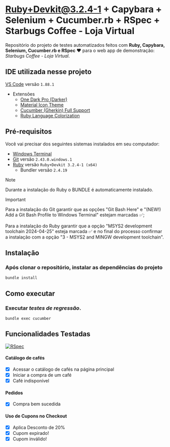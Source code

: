 # Ruby+Devkit@3.2.4-1 + Capybara + Selenium + Cucumber.rb + RSpec + Starbugs Coffee - Loja Virtual

Repositório do projeto de testes automatizados feitos com **Ruby, Capybara, Selenium, Cucumber.rb e RSpec** :heart: para o web app de demonstração: *Starbugs Coffee - Loja Virtual*.

## IDE utilizada nesse projeto

[VS Code](https://code.visualstudio.com/) versão `1.88.1`
   - Extensões
     - [One Dark Pro (Darker)](https://marketplace.visualstudio.com/items?itemName=zhuangtongfa.Material-theme)
     - [Material Icon Theme](https://marketplace.visualstudio.com/items?itemName=PKief.material-icon-theme)
     - [Cucumber (Gherkin) Full Support](https://marketplace.visualstudio.com/items?itemName=alexkrechik.cucumberautocomplete)
     - [Ruby Language Colorization](https://marketplace.visualstudio.com/items?itemName=groksrc.ruby)

## Pré-requisitos

Você vai precisar dos seguintes sistemas instalados em seu computador:
- [Windows Terminal](https://apps.microsoft.com/detail/9n0dx20hk701?hl=pt-br&gl=BR)
- [Git](https://github.com/git-for-windows/git/releases/download/v2.43.0.windows.1/Git-2.43.0-64-bit.exe) versão `2.43.0.windows.1`
- [Ruby](https://github.com/oneclick/rubyinstaller2/releases/download/RubyInstaller-3.2.4-1/rubyinstaller-devkit-3.2.4-1-x64.exe) versão `Ruby+Devkit 3.2.4-1 (x64)`
  - Bundler versão `2.4.19`

> [!NOTE]
> Durante a instalação do Ruby o BUNDLE é automaticamente instalado.

> [!IMPORTANT]
> Para a instalação do Git garantir que as opções "Git Bash Here" e "(NEW!) Add a Git Bash Profile to Windows Terminal" estejam marcadas :white_check_mark:;<br><br>Para a instalação do Ruby garantir que a opção "MSYS2 development toolchain 2024-04-25" esteja marcada :white_check_mark: e no final do processo confirmar a instalação com a opção "3 - MSYS2 and MINGW development toolchain".

## Instalação
### Após clonar o repositório, instalar as dependências do projeto

```
bundle install
```

## Como executar
### Executar _testes de regressão_.

```
bundle exec cucumber
```

## Funcionalidades Testadas
[![RSpec](https://img.shields.io/badge/tested%20with-RSpec-FE405F.svg)](https://rspec.info/)

#### Catálogo de cafés

* [x] Acessar o catálogo de cafés na página principal
* [x] Iniciar a compra de um café
* [x] Café indisponível

#### Pedidos

* [x] Compra bem sucedida

#### Uso de Cupons no Checkout

* [x] Aplica Desconto de 20%
* [x] Cupom expirado! 
* [x] Cupom inválido!
